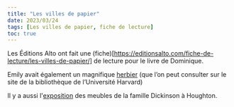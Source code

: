 ```yaml
---
title: "Les villes de papier"
date: 2023/03/24
tags: [Les villes de papier, fiche de lecture]
toc: true
---
```


Les Éditions Alto ont fait une (fiche)[https://editionsalto.com/fiche-de-lecture/les-villes-de-papier/] de lecture pour le livre de Dominique.

Emily avait également un magnifique [herbier](https://hollis.harvard.edu/primo-explore/fulldisplay?docid=01HVD_ALMA212099582990003941&context=L&vid=HVD2&lang=en_US&search_scope=everything&adaptor=Local%20Search%20Engine&tab=everything&query=any,contains,emily%20dickinson%20herbarium&offset=0) (que l’on peut consulter sur le site de la bibliothèque de l’Université Harvard) 

Il y a aussi l'[exposition](https://library.harvard.edu/collections/emily-dickinson-collection) des meubles de la famille Dickinson à Houghton.
